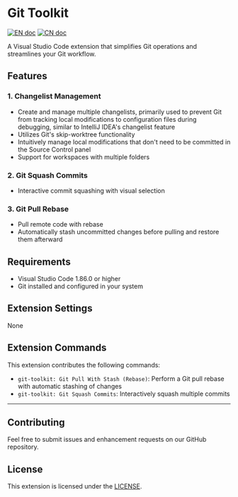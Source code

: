 # Git Toolkit

[![EN doc](https://img.shields.io/badge/document-English-blue.svg)](README.md)
[![CN doc](https://img.shields.io/badge/文档-中文版-blue.svg)](README_zh_CN.md)

A Visual Studio Code extension that simplifies Git operations and streamlines your Git workflow.

## Features

### 1. Changelist Management
- Create and manage multiple changelists, primarily used to prevent Git from tracking local modifications to configuration files during debugging, similar to IntelliJ IDEA's changelist feature
- Utilizes Git's skip-worktree functionality
- Intuitively manage local modifications that don't need to be committed in the Source Control panel
- Support for workspaces with multiple folders

### 2. Git Squash Commits
- Interactive commit squashing with visual selection

### 3. Git Pull Rebase
- Pull remote code with rebase
- Automatically stash uncommitted changes before pulling and restore them afterward

## Requirements
- Visual Studio Code 1.86.0 or higher
- Git installed and configured in your system

## Extension Settings
None

## Extension Commands

This extension contributes the following commands:
- `git-toolkit: Git Pull With Stash (Rebase)`: Perform a Git pull rebase with automatic stashing of changes
- `git-toolkit: Git Squash Commits`: Interactively squash multiple commits

---

## Contributing
Feel free to submit issues and enhancement requests on our GitHub repository.

## License
This extension is licensed under the [LICENSE](LICENSE.txt).
